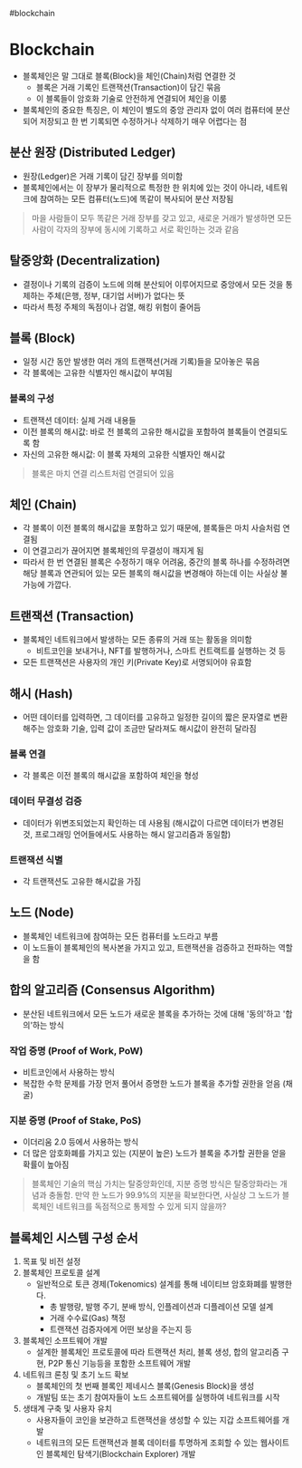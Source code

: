 #blockchain

# Blockchain
- 블록체인은 말 그대로 블록(Block)을 체인(Chain)처럼 연결한 것
	- 블록은 거래 기록인 트랜잭션(Transaction)이 담긴 묶음
	- 이 블록들이 암호화 기술로 안전하게 연결되어 체인을 이룸
- 블록체인의 중요한 특징은, 이 체인이 별도의 중앙 관리자 없이 여러 컴퓨터에 분산되어 저장되고 한 번 기록되면 수정하거나 삭제하기 매우 어렵다는 점


## 분산 원장 (Distributed Ledger)
- 원장(Ledger)은 거래 기록이 담긴 장부를 의미함
- 블록체인에서는 이 장부가 물리적으로 특정한 한 위치에 있는 것이 아니라, 네트워크에 참여하는 모든 컴퓨터(노드)에 똑같이 복사되어 분산 저장됨

> 마을 사람들이 모두 똑같은 거래 장부를 갖고 있고, 새로운 거래가 발생하면 모든 사람이 각자의 장부에 동시에 기록하고 서로 확인하는 것과 같음

## 탈중앙화 (Decentralization)
- 결정이나 기록의 검증이 노드에 의해 분산되어 이루어지므로 중앙에서 모든 것을 통제하는 주체(은행, 정부, 대기업 서버)가 없다는 뜻
- 따라서 특정 주체의 독점이나 검열, 해킹 위험이 줄어듬

## 블록 (Block)
- 일정 시간 동안 발생한 여러 개의 트랜잭션(거래 기록)들을 모아놓은 묶음
- 각 블록에는 고유한 식별자인 해시값이 부여됨

### 블록의 구성
- 트랜잭션 데이터: 실제 거래 내용들
- 이전 블록의 해시값: 바로 전 블록의 고유한 해시값을 포함하여 블록들이 연결되도록 함
- 자신의 고유한 해시값: 이 블록 자체의 고유한 식별자인 해시값

> 블록은 마치 연결 리스트처럼 연결되어 있음


## 체인 (Chain)
- 각 블록이 이전 블록의 해시값을 포함하고 있기 때문에, 블록들은 마치 사슬처럼 연결됨
- 이 연결고리가 끊어지면 블록체인의 무결성이 깨지게 됨
- 따라서 한 번 연결된 블록은 수정하기 매우 어려움, 중간의 블록 하나를 수정하려면 해당 블록과 연관되어 있는 모든 블록의 해시값을 변경해야 하는데 이는 사실상 불가능에 가깝다.

## 트랜잭션 (Transaction)
- 블록체인 네트워크에서 발생하는 모든 종류의 거래 또는 활동을 의미함
	- 비트코인을 보내거나, NFT를 발행하거나, 스마트 컨트랙트를 실행하는 것 등
- 모든 트랜잭션은 사용자의 개인 키(Private Key)로 서명되어야 유효함

## 해시 (Hash)
- 어떤 데이터를 입력하면, 그 데이터를 고유하고 일정한 길이의 짧은 문자열로 변환해주는 암호화 기술, 입력 값이 조금만 달라져도 해시값이 완전히 달라짐

### 블록 연결
- 각 블록은 이전 블록의 해시값을 포함하여 체인을 형성

### 데이터 무결성 검증
- 데이터가 위변조되었는지 확인하는 데 사용됨 (해시값이 다르면 데이터가 변경된 것, 프로그래밍 언어들에서도 사용하는 해시 알고리즘과 동일함)

### 트랜잭션 식별
- 각 트랜잭션도 고유한 해시값을 가짐

## 노드 (Node)
- 블록체인 네트워크에 참여하는 모든 컴퓨터를 노드라고 부름
- 이 노드들이 블록체인의 복사본을 가지고 있고, 트랜잭션을 검증하고 전파하는 역할을 함

## 합의 알고리즘 (Consensus Algorithm)
- 분산된 네트워크에서 모든 노드가 새로운 블록을 추가하는 것에 대해 '동의'하고 '합의'하는 방식

### 작업 증명 (Proof of Work, PoW)
- 비트코인에서 사용하는 방식
- 복잡한 수학 문제를 가장 먼저 풀어서 증명한 노드가 블록을 추가할 권한을 얻음 (채굴)

### 지분 증명 (Proof of Stake, PoS)
- 이더리움 2.0 등에서 사용하는 방식
- 더 많은 암호화폐를 가지고 있는 (지분이 높은) 노드가 블록을 추가할 권한을 얻을 확률이 높아짐

> 블록체인 기술의 핵심 가치는 탈중앙화인데, 지분 증명 방식은 탈중앙화라는 개념과 충돌함.
> 만약 한 노드가 99.9%의 지분을 확보한다면, 사실상 그 노드가 블록체인 네트워크를 독점적으로 통제할 수 있게 되지 않을까?

## 블록체인 시스템 구성 순서
1. 목표 및 비전 설정
2. 블록체인 프로토콜 설계
	 - 일반적으로 토큰 경제(Tokenomics) 설계를 통해 네이티브 암호화폐를 발행한다.
		- 총 발행량, 발행 주기, 분배 방식, 인플레이션과 디플레이션 모델 설계
		- 거래 수수료(Gas) 책정
		- 트랜잭션 검증자에게 어떤 보상을 주는지 등
3. 블록체인 소프트웨어 개발
	- 설계한 블록체인 프로토콜에 따라 트랜잭션 처리, 블록 생성, 합의 알고리즘 구현, P2P 통신 기능등을 포함한 소프트웨어 개발
4. 네트워크 론칭 및 초기 노드 확보
	- 블록체인의 첫 번째 블록인 제네시스 블록(Genesis Block)을 생성
	- 개발팀 또는 초기 참여자들이 노드 소프트웨어를 실행하여 네트워크를 시작
5. 생태계 구축 및 사용자 유치
	- 사용자들이 코인을 보관하고 트랜잭션을 생성할 수 있는 지갑 소프트웨어를 개발
	- 네트워크의 모든 트랜잭션과 블록 데이터를 투명하게 조회할 수 있는 웹사이트인 블록체인 탐색기(Blockchain Explorer) 개발
